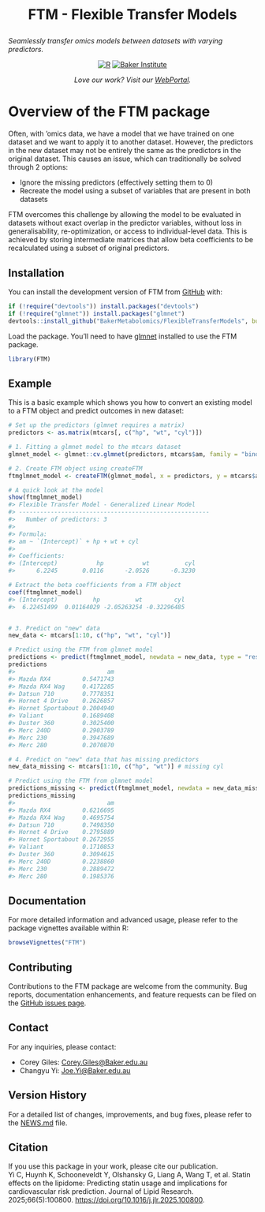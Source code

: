 
<!-- README.md is generated from README.Rmd. Please edit that file -->
<h1 align="center">

FTM - Flexible Transfer Models

</h1>
<p align="center">

<i>Seamlessly transfer omics models between datasets with varying
predictors.</i>

</p>

<div align="center">

<a href="https://www.r-project.org/"><img src="https://img.shields.io/badge/r-%23276DC3.svg?style=for-the-badge&amp;logo=r&amp;logoColor=white" alt="R"/></a>
<a href="https://www.baker.edu.au/"><img src="https://img.shields.io/badge/Baker-%23276DC3?style=for-the-badge" alt="Baker Institute"/></a>
<br>

<p align="center">

<i>Love our work? Visit our
<a href="https://metabolomics.baker.edu.au/">WebPortal</a>.</i>

</p>

</div>

# Overview of the FTM package

Often, with ’omics data, we have a model that we have trained on one
dataset and we want to apply it to another dataset. However, the
predictors in the new dataset may not be entirely the same as the
predictors in the original dataset. This causes an issue, which can
traditionally be solved through 2 options:

- Ignore the missing predictors (effectively setting them to 0)
- Recreate the model using a subset of variables that are present in
  both datasets

FTM overcomes this challenge by allowing the model to be evaluated in
datasets without exact overlap in the predictor variables, without loss
in generalisability, re-optimization, or access to individual-level
data. This is achieved by storing intermediate matrices that allow beta
coefficients to be recalculated using a subset of original predictors.

## Installation

You can install the development version of FTM from
[GitHub](https://github.com/) with:

``` r
if (!require("devtools")) install.packages("devtools")
if (!require("glmnet")) install.packages("glmnet")
devtools::install_github("BakerMetabolomics/FlexibleTransferModels", build_vignettes = TRUE)
```

Load the package. You’ll need to have
[glmnet](https://glmnet.stanford.edu/articles/glmnet.html) installed to
use the FTM package.

``` r
library(FTM)
```

## Example

This is a basic example which shows you how to convert an existing model
to a FTM object and predict outcomes in new dataset:

``` r
# Set up the predictors (glmnet requires a matrix)
predictors <- as.matrix(mtcars[, c("hp", "wt", "cyl")])

# 1. Fitting a glmnet model to the mtcars dataset
glmnet_model <- glmnet::cv.glmnet(predictors, mtcars$am, family = "binomial", alpha = 0)

# 2. Create FTM object using createFTM
ftmglmnet_model <- createFTM(glmnet_model, x = predictors, y = mtcars$am)

# A quick look at the model
show(ftmglmnet_model)
#> Flexible Transfer Model - Generalized Linear Model
#> ------------------------------------------------------
#>   Number of predictors: 3
#> 
#> Formula:
#> am ~ `(Intercept)` + hp + wt + cyl
#> 
#> Coefficients:
#> (Intercept)           hp           wt          cyl  
#>      6.2245       0.0116      -2.0526      -0.3230

# Extract the beta coefficients from a FTM object
coef(ftmglmnet_model)
#> (Intercept)          hp          wt         cyl 
#>  6.22451499  0.01164029 -2.05263254 -0.32296485


# 3. Predict on "new" data
new_data <- mtcars[1:10, c("hp", "wt", "cyl")]

# Predict using the FTM from glmnet model
predictions <- predict(ftmglmnet_model, newdata = new_data, type = "response")
predictions
#>                          am
#> Mazda RX4         0.5471743
#> Mazda RX4 Wag     0.4172285
#> Datsun 710        0.7778351
#> Hornet 4 Drive    0.2626857
#> Hornet Sportabout 0.2004940
#> Valiant           0.1689408
#> Duster 360        0.3025400
#> Merc 240D         0.2903789
#> Merc 230          0.3947689
#> Merc 280          0.2070870

# 4. Predict on "new" data that has missing predictors
new_data_missing <- mtcars[1:10, c("hp", "wt")] # missing cyl

# Predict using the FTM from glmnet model
predictions_missing <- predict(ftmglmnet_model, newdata = new_data_missing, type = "response")
predictions_missing
#>                          am
#> Mazda RX4         0.6216695
#> Mazda RX4 Wag     0.4695754
#> Datsun 710        0.7498350
#> Hornet 4 Drive    0.2795889
#> Hornet Sportabout 0.2672955
#> Valiant           0.1710853
#> Duster 360        0.3094615
#> Merc 240D         0.2238860
#> Merc 230          0.2889472
#> Merc 280          0.1985376
```

## Documentation

For more detailed information and advanced usage, please refer to the
package vignettes available within R:

``` r
browseVignettes("FTM")
```

## Contributing

Contributions to the FTM package are welcome from the community. Bug
reports, documentation enhancements, and feature requests can be filed
on the [GitHub issues
page](https://github.com/BakerMetabolomics/FlexibleTransferModels/issues).

## Contact

For any inquiries, please contact:

- Corey Giles: <Corey.Giles@Baker.edu.au>
- Changyu Yi: <Joe.Yi@Baker.edu.au>

## Version History

For a detailed list of changes, improvements, and bug fixes, please
refer to the [NEWS.md](NEWS.md) file.

## Citation

If you use this package in your work, please cite our publication.  
Yi C, Huynh K, Schooneveldt Y, Olshansky G, Liang A, Wang T, et
al. Statin effects on the lipidome: Predicting statin usage and
implications for cardiovascular risk prediction. Journal of Lipid
Research. 2025;66(5):100800.
<https://doi.org/10.1016/j.jlr.2025.100800>.
